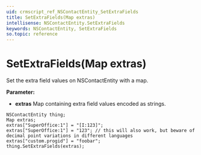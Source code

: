 ```yaml
---
uid: crmscript_ref_NSContactEntity_SetExtraFields
title: SetExtraFields(Map extras)
intellisense: NSContactEntity.SetExtraFields
keywords: NSContactEntity, SetExtraFields
so.topic: reference
---
```


# SetExtraFields(Map extras)

Set the extra field values on NSContactEntity with a map.

**Parameter:** 
* **extras** Map containing extra field values encoded as strings.

```crmscript
NSContactEntity thing;
Map extras;
extras["SuperOffice:1"] = "[I:123]";
extras["SuperOffice:1"] = "123"; // this will also work, but beware of decimal point variations in different languages
extras["custom.progid"] = "foobar";
thing.SetExtraFields(extras);
```

